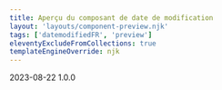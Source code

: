 ```yaml
---
title: Aperçu du composant de date de modification
layout: 'layouts/component-preview.njk'
tags: ['datemodifiedFR', 'preview']
eleventyExcludeFromCollections: true
templateEngineOverride: njk
---
```


<gcds-date-modified>2023-08-22</gcds-date-modified>
<gcds-date-modified type="version">1.0.0</gcds-date-modified>

